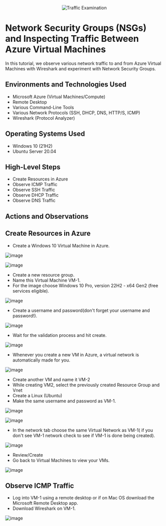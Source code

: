 <p align="center">
<img src="https://i.imgur.com/Ua7udoS.png" alt="Traffic Examination"/>
</p>

<h1>Network Security Groups (NSGs) and Inspecting Traffic Between Azure Virtual Machines</h1>
In this tutorial, we observe various network traffic to and from Azure Virtual Machines with Wireshark and experiment with Network Security Groups. <br />




<h2>Environments and Technologies Used</h2>

- Microsoft Azure (Virtual Machines/Compute)
- Remote Desktop
- Various Command-Line Tools
- Various Network Protocols (SSH, DHCP, DNS, HTTP/S, ICMP)
- Wireshark (Protocol Analyzer)

<h2>Operating Systems Used </h2>

- Windows 10 (21H2)
- Ubuntu Server 20.04

<h2>High-Level Steps</h2>

- Create Resources in Azure
- Observe ICMP Traffic
- Observe SSH Traffic
- Observe DHCP Traffic
- Observe DNS Traffic

<h2>Actions and Observations</h2>

<h2>Create Resources in Azure</h2>


- Create a Windows 10 Virtual Machine in Azure.


![image](https://github.com/zahranyousuff/Network-Protocols-/assets/159392784/2c346295-a218-46c8-84b2-4f7895f35ae2)


![image](https://github.com/zahranyousuff/Network-Protocols-/assets/159392784/ff3e7501-29d9-407c-99b5-5c86a7460b27)


- Create a new resource group.
- Name this Virtual Machine VM-1.
- For the image choose Windows 10 Pro, version 22H2 - x64 Gen2 (free services eligible).


![image](https://github.com/zahranyousuff/Network-Protocols-/assets/159392784/3c6d1af6-c28e-4729-8ffa-9d55e2c5cb3a)


- Create a username and password(don't forget your username and password!).


![image](https://github.com/zahranyousuff/Network-Protocols-/assets/159392784/7bd25a1b-81c5-4b39-99e2-b2550f71b774)


- Wait for the validation process and hit create.


![image](https://github.com/zahranyousuff/Network-Protocols-/assets/159392784/5b50a0ad-f173-4ed6-a57e-96e931617280)


- Whenever you create a new VM in Azure, a virtual network is automatically made for you.


![image](https://github.com/zahranyousuff/Network-Protocols-/assets/159392784/fa78d92f-af13-4f7f-b004-a15a086a0a5f)


- Create another VM and name it VM-2
- While creating VM2, select the previously created Resource Group and Vnet
- Create a Linux (Ubuntu)
- Make the same username and password as VM-1.


![image](https://github.com/zahranyousuff/Network-Protocols-/assets/159392784/bdbc0791-e4f7-499a-a5c7-c433d2c1346d)






![image](https://github.com/zahranyousuff/Network-Protocols-/assets/159392784/af758ccf-ca0d-4904-93d8-ea28492bf814)


- In the network tab choose the same Virtual Network as VM-1( if you don't see VM-1 network check to see if VM-1 is done being created).


![image](https://github.com/zahranyousuff/Network-Protocols-/assets/159392784/9fd0cfa0-ed03-4e3f-a16d-7f63685dc295)


- Review/Create
- Go back to Virtual Machines to view your VMs.


![image](https://github.com/zahranyousuff/Network-Protocols-/assets/159392784/bed7aa49-decc-4dfb-bc99-00d55ffdd005)


<h2>Observe ICMP Traffic</h2>
<p

</p>

- Log into VM-1 using a remote desktop or if on Mac OS download the Microsoft Remote Desktop app.
- Download Wireshark on VM-1.


![image](https://github.com/zahranyousuff/Network-Protocols-/assets/159392784/fe633afa-84bc-4250-81a4-98e5fd6acf84)
